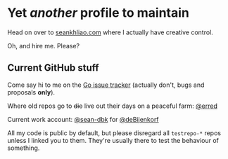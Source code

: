# Yet _another_ profile to maintain

Head on over to [seankhliao.com](https://seankhliao.com/)
where I actually have creative control.

Oh, and hire me. Please?

## Current GitHub stuff

Come say hi to me on the [Go issue tracker](https://golang.org/issue) (actually don't, bugs and proposals **only**).

Where old repos go to ~~die~~ live out their days on a peaceful farm: [@erred](https://github.com/erred)

Current work account: [@sean-dbk](https://github.com/sean-dbk) for [@deBijenkorf](https://github.com/deBijenkorf)

All my code is public by default,
but please disregard all `testrepo-*` repos unless I linked you to them.
They're usually there to test the behaviour of something.
